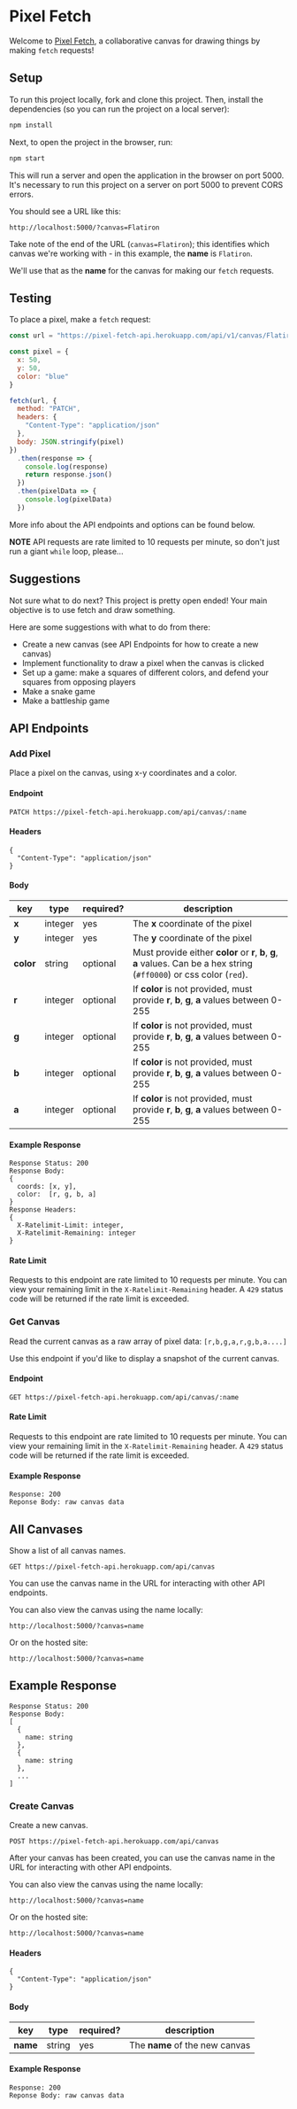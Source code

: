 # Pixel Fetch

Welcome to [Pixel Fetch](https://ihollander.github.io/pixel-fetch-client/?canvas=Flatiron), a collaborative canvas for drawing things by making `fetch` requests!

## Setup

To run this project locally, fork and clone this project. Then, install the dependencies (so you can run the project on a local server):

```bash
npm install
```

Next, to open the project in the browser, run:

```bash
npm start
```

This will run a server and open the application in the browser on port 5000. It's necessary to run this project on a server on port 5000 to prevent CORS errors.

You should see a URL like this:

```
http://localhost:5000/?canvas=Flatiron
```

Take note of the end of the URL (`canvas=Flatiron`); this identifies which canvas we're working with - in this example, the **name** is `Flatiron`.

We'll use that as the **name** for the canvas for making our `fetch` requests.

## Testing

To place a pixel, make a `fetch` request:

```js
const url = "https://pixel-fetch-api.herokuapp.com/api/v1/canvas/Flatiron"

const pixel = {
  x: 50,
  y: 50,
  color: "blue"
}

fetch(url, {
  method: "PATCH",
  headers: {
    "Content-Type": "application/json"
  },
  body: JSON.stringify(pixel)
})
  .then(response => {
    console.log(response)
    return response.json()
  })
  .then(pixelData => {
    console.log(pixelData)
  })
```

More info about the API endpoints and options can be found below.

**NOTE** API requests are rate limited to 10 requests per minute, so don't just run a giant `while` loop, please...

## Suggestions

Not sure what to do next? This project is pretty open ended! Your main objective is to use fetch and draw something. 

Here are some suggestions with what to do from there:

- Create a new canvas (see API Endpoints for how to create a new canvas)
- Implement functionality to draw a pixel when the canvas is clicked
- Set up a game: make a squares of different colors, and defend your squares from opposing players
- Make a snake game
- Make a battleship game

## API Endpoints

### Add Pixel

Place a pixel on the canvas, using x-y coordinates and a color.

#### Endpoint

```
PATCH https://pixel-fetch-api.herokuapp.com/api/canvas/:name
```

#### Headers

```
{
  "Content-Type": "application/json"
}
```

#### Body

| key   | type    | required? | description | 
|-------|---------|-----------|-------------|
| **x**     | integer | yes       | The **x** coordinate of the pixel |
| **y**     | integer | yes       | The **y** coordinate of the pixel |
| **color** | string  | optional  | Must provide either **color** or **r**, **b**, **g**, **a** values. Can be a hex string (`#ff0000`) or css color (`red`). | 
| **r**     | integer | optional  | If **color** is not provided, must provide **r**, **b**, **g**, **a** values between 0-255 |
| **g**     | integer | optional  | If **color** is not provided, must provide **r**, **b**, **g**, **a** values between 0-255 |
| **b**     | integer | optional  | If **color** is not provided, must provide **r**, **b**, **g**, **a** values between 0-255 |
| **a**     | integer | optional  | If **color** is not provided, must provide **r**, **b**, **g**, **a** values between 0-255 |

#### Example Response
```
Response Status: 200
Response Body: 
{ 
  coords: [x, y],
  color:  [r, g, b, a]
}
Response Headers:
{
  X-Ratelimit-Limit: integer,
  X-Ratelimit-Remaining: integer
}
```

#### Rate Limit

Requests to this endpoint are rate limited to 10 requests per minute. You can view your remaining limit in the `X-Ratelimit-Remaining` header. A `429` status code will be returned if the rate limit is exceeded.

### Get Canvas

Read the current canvas as a raw array of pixel data: `[r,b,g,a,r,g,b,a....]`

Use this endpoint if you'd like to display a snapshot of the current canvas.

#### Endpoint

```
GET https://pixel-fetch-api.herokuapp.com/api/canvas/:name
```

#### Rate Limit

Requests to this endpoint are rate limited to 10 requests per minute. You can view your remaining limit in the `X-Ratelimit-Remaining` header. A `429` status code will be returned if the rate limit is exceeded.

#### Example Response

```
Response: 200
Reponse Body: raw canvas data
```

## All Canvases

Show a list of all canvas names.

```
GET https://pixel-fetch-api.herokuapp.com/api/canvas
```

You can use the canvas name in the URL for interacting with other API endpoints. 

You can also view the canvas using the name locally:

```
http://localhost:5000/?canvas=name
```

Or on the hosted site:

```
http://localhost:5000/?canvas=name
```

## Example Response

```
Response Status: 200
Response Body: 
[
  { 
    name: string
  },
  {
    name: string
  },
  ...
]
```

### Create Canvas

Create a new canvas.  

```
POST https://pixel-fetch-api.herokuapp.com/api/canvas
```

After your canvas has been created, you can use the canvas name in the URL for interacting with other API endpoints. 

You can also view the canvas using the name locally:

```
http://localhost:5000/?canvas=name
```

Or on the hosted site:

```
http://localhost:5000/?canvas=name
```

#### Headers

```
{
  "Content-Type": "application/json"
}
```

#### Body

| key   | type    | required? | description | 
|-------|---------|-----------|-------------|
| **name**    | string  | yes       | The **name** of the new canvas |

#### Example Response

```
Response: 200
Reponse Body: raw canvas data
```
